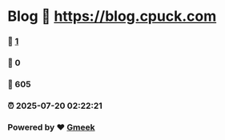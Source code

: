 # Blog :link: https://blog.cpuck.com 
### :page_facing_up: [1](https://blog.cpuck.com/tag.html) 
### :speech_balloon: 0 
### :hibiscus: 605 
### :alarm_clock: 2025-07-20 02:22:21 
### Powered by :heart: [Gmeek](https://github.com/Meekdai/Gmeek)
